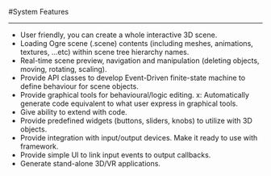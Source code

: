 #System Features

************************

- User friendly, you can create a whole interactive 3D scene.
- Loading Ogre scene (.scene)  contents (including meshes, animations, textures, ...etc) within scene tree hierarchy names.
- Real-time scene preview, navigation and manipulation (deleting objects, moving, rotating, scaling). 
- Provide API classes to develop Event-Driven finite-state machine to define behaviour for scene objects.
- Provide graphical tools for behavioural/logic editing. x: Automatically generate code equivalent to what user express in graphical tools. 
- Give ability to extend with code.
- Provide predefined widgets (buttons, sliders, knobs) to utilize with 3D objects.
- Provide integration with input/output devices. Make it ready to use with framework.
- Provide simple UI to link input events to output callbacks.
- Generate stand-alone 3D/VR applications.

